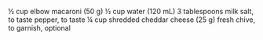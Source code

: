 ½ cup elbow macaroni (50 g)
½ cup water (120 mL)
3 tablespoons milk
salt, to taste
pepper, to taste
¼ cup shredded cheddar cheese (25 g)
fresh chive, to garnish, optional